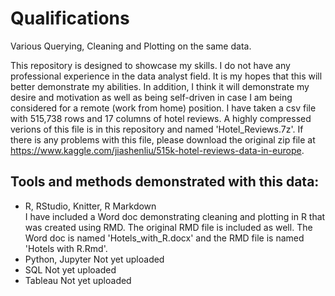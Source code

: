 # Qualifications
Various Querying, Cleaning and Plotting on the same data.  
  
This repository is designed to showcase my skills. I do not have any professional experience in the data analyst field. It is my hopes that this will better demonstrate my abilities. In addition, I think it will demonstrate my desire and motivation as well as being self-driven in case I am being considered for a remote (work from home) position.
I have taken a csv file with 515,738 rows and 17 columns of hotel reviews. A highly compressed verions of this file is in this repository and named 'Hotel_Reviews.7z'. If there is any problems with this file, please download the original zip file at https://www.kaggle.com/jiashenliu/515k-hotel-reviews-data-in-europe.
## Tools and methods demonstrated with this data:
  + R, RStudio, Knitter, R Markdown  
    I have included a Word doc demonstrating cleaning and plotting in R that was created using RMD. The original RMD file is included as well. The Word doc is named 'Hotels_with_R.docx' and the RMD file is named 'Hotels with R.Rmd'.
  + Python, Jupyter
  Not yet uploaded
  + SQL
  Not yet uploaded
  + Tableau
  Not yet uploaded
